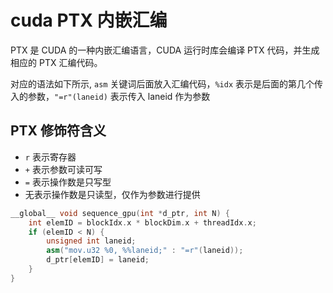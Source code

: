 # cuda PTX 内嵌汇编

PTX 是 CUDA 的一种内嵌汇编语言，CUDA 运行时库会编译 PTX 代码，并生成相应的 PTX 汇编代码。

对应的语法如下所示, `asm` 关键词后面放入汇编代码，`%idx` 表示是后面的第几个传入的参数，`"=r"(laneid)` 表示传入 laneid 作为参数

## PTX 修饰符含义

- `r` 表示寄存器
- `+` 表示参数可读可写
- `=` 表示操作数是只写型
- 无表示操作数是只读型，仅作为参数进行提供

```cpp
__global__ void sequence_gpu(int *d_ptr, int N) {
    int elemID = blockIdx.x * blockDim.x + threadIdx.x;
    if (elemID < N) {
        unsigned int laneid;
        asm("mov.u32 %0, %%laneid;" : "=r"(laneid));
        d_ptr[elemID] = laneid;
    }
}
```
